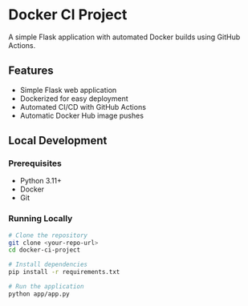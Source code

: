 # Docker CI Project

A simple Flask application with automated Docker builds using GitHub Actions.

## Features
- Simple Flask web application
- Dockerized for easy deployment
- Automated CI/CD with GitHub Actions
- Automatic Docker Hub image pushes

## Local Development

### Prerequisites
- Python 3.11+
- Docker
- Git

### Running Locally
```bash
# Clone the repository
git clone <your-repo-url>
cd docker-ci-project

# Install dependencies
pip install -r requirements.txt

# Run the application
python app/app.py